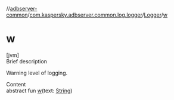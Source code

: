 //[adbserver-common](../../index.md)/[com.kaspersky.adbserver.common.log.logger](../index.md)/[Logger](index.md)/[w](w.md)



# w  
[jvm]  
Brief description  


Warning level of logging.

  
Content  
abstract fun [w](w.md)(text: [String](https://kotlinlang.org/api/latest/jvm/stdlib/kotlin/-string/index.html))  



